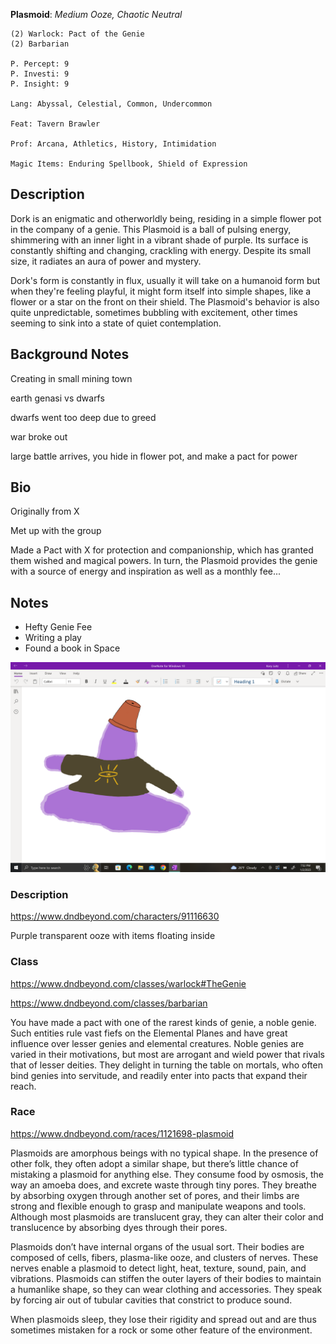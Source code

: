 **Plasmoid**: *Medium Ooze, Chaotic Neutral*

	(2) Warlock: Pact of the Genie
	(2) Barbarian

	P. Percept: 9
	P. Investi: 9
	P. Insight: 9

	Lang: Abyssal, Celestial, Common, Undercommon

	Feat: Tavern Brawler

	Prof: Arcana, Athletics, History, Intimidation

	Magic Items: Enduring Spellbook, Shield of Expression

## Description

Dork is an enigmatic and otherworldly being, residing in a simple flower pot in the company of a genie. This Plasmoid is a ball of pulsing energy, shimmering with an inner light in a vibrant shade of purple. Its surface is constantly shifting and changing, crackling with energy. Despite its small size, it radiates an aura of power and mystery.

Dork's form is constantly in flux, usually it will take on a humanoid form but when they're feeling playful, it might form itself into simple shapes, like a flower or a star on the front on their shield. The Plasmoid's behavior is also quite unpredictable, sometimes bubbling with excitement, other times seeming to sink into a state of quiet contemplation.

## Background Notes
Creating in small mining town

earth genasi vs dwarfs

dwarfs went too deep due to greed

war broke out

large battle arrives, you hide in flower pot, and make a pact for power

## Bio
Originally from X

Met up with the group 

Made a Pact with X for protection and companionship, which has granted them wished and magical powers.  In turn, the Plasmoid provides the genie with a source of energy and inspiration as well as a monthly fee...

## Notes
- Hefty Genie Fee 
- Writing a play
- Found a book in Space

![](attachments/dork2.png)

### Description
https://www.dndbeyond.com/characters/91116630

Purple transparent ooze with items floating inside

### Class 
https://www.dndbeyond.com/classes/warlock#TheGenie

https://www.dndbeyond.com/classes/barbarian

You have made a pact with one of the rarest kinds of genie, a noble genie. Such entities rule vast fiefs on the Elemental Planes and have great influence over lesser genies and elemental creatures. Noble genies are varied in their motivations, but most are arrogant and wield power that rivals that of lesser deities. They delight in turning the table on mortals, who often bind genies into servitude, and readily enter into pacts that expand their reach.

### Race
https://www.dndbeyond.com/races/1121698-plasmoid

Plasmoids are amorphous beings with no typical shape. In the presence of other folk, they often adopt a similar shape, but there’s little chance of mistaking a plasmoid for anything else. They consume food by osmosis, the way an amoeba does, and excrete waste through tiny pores. They breathe by absorbing oxygen through another set of pores, and their limbs are strong and flexible enough to grasp and manipulate weapons and tools. Although most plasmoids are translucent gray, they can alter their color and translucence by absorbing dyes through their pores.

Plasmoids don’t have internal organs of the usual sort. Their bodies are composed of cells, fibers, plasma-like ooze, and clusters of nerves. These nerves enable a plasmoid to detect light, heat, texture, sound, pain, and vibrations. Plasmoids can stiffen the outer layers of their bodies to maintain a humanlike shape, so they can wear clothing and accessories. They speak by forcing air out of tubular cavities that constrict to produce sound.

When plasmoids sleep, they lose their rigidity and spread out and are thus sometimes mistaken for a rock or some other feature of the environment.